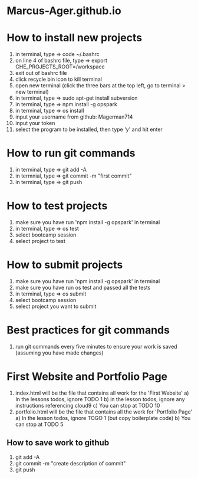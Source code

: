 # Marcus-Ager.github.io

# How to install new projects
1) in terminal, type => code ~/.bashrc
2) on line 4 of bashrc file, type => export CHE_PROJECTS_ROOT=/workspace
3) exit out of bashrc file
4) click recycle bin icon to kill terminal
5) open new terminal (click the three bars at the top left, go to terminal > new terminal)
6) in terminal, type => sudo apt-get install subversion
7) in terminal, type => npm install -g opspark
8) in terminal, type => os install
9) input your username from github: Magerman714
10) input your token
11) select the program to be installed, then type 'y' and hit enter

# How to run git commands
1) in terminal, type => git add -A
2) in termnial, type => git commit -m "first commit"
3) in terminal, type => git push

# How to test projects
1) make sure you have run 'npm install -g opspark' in terminal
2) in terminal, type => os test 
3) select bootcamp session
4) select project to test

# How to submit projects
1) make sure you have run 'npm install -g opspark' in terminal
2) make sure you have run os test and passed all the tests
3) in terminal, type => os submit
4) select bootcamp session
5) select project you want to submit

# Best practices for git commands
1) run git commands every five minutes to ensure your work is saved (assuming you have made changes)

# First Website and Portfolio Page
1) index.html will be the file that contains all work for the 'First Website'
    a) In the lessons todos, ignore TODO 1
    b) in the lesson todos, ignore any instructions referencing cloud9
    c) You can stop at TODO 10
2) portfolio.html will be the file that contains all the work for 'Portfolio Page'
    a) In the lesson todos, ignore TOGO 1 (but copy boilerplate code)
    b) You can stop at TODO 5

## How to save work to github
1) git add -A
2) git commit -m "create description of commit"
3) git push